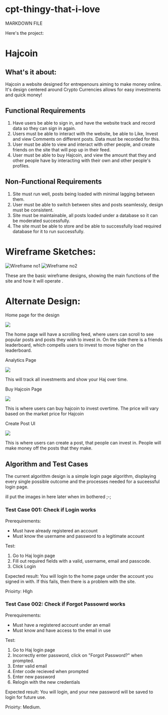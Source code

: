 # cpt-thingy-that-i-love
MARKDOWN FILE

Here's the project:
#  Hajcoin 

##  What's it about:
Hajcoin a website designed for entrepenours aiming to make money online. It's design centered around Crypto Currencies allows for easy investments and quick money! 

##  Functional Requirements
1. Have users be able to sign in, and have the website track and record data so they can sign in again. 
2. Users must be able to interact with the website, be able to Like, Invest and view Comments on different posts. Data must be recorded for this. 
3. User must be able to view and interact with other people, and create friends on the site that will pop up in their feed. 
4. User must be able to buy Hajcoin, and view the amount that they and other people have by interacting with their own and other people's profiles.

##  Non-Functional Requirements
1. Site must run well, posts being loaded with minimal lagging between them. 
2. User must be able to switch between sites and posts seamlessly, design must be consistent. 
3. Site must be maintainable, all posts loaded under a database so it can be moderated successfully. 
4. The site must be able to store and be able to successfully load required database for it to run successfully. 

#  Wireframe Sketches:

![Wireframe no1](IMG_5318.jpg)
![Wireframe no2](IMG_5317.jpg)

These are the basic wireframe designs, showing the main functions of the site and how it will operate . 

#  Alternate Design:
Home page for the design

![](haj1.png)

The home page will have a scrolling feed, where users can scroll to see popular posts and posts they wish to invest in. On the side there is a friends leaderboard, which compells users to invest to move higher on the leaderboard. 

Analytics Page

![](haj2.png)

This will track all investments and show your Haj over time. 

Buy Hajcoin Page

![](haj3.png)

This is where users can buy hajcoin to invest overtime. The price will vary based on the market price for Hajcoin

Create Post UI

![](haj4.png)

This is where users can create a post, that people can invest in. People will make money off the posts that they make. 

## Algorithm and Test Cases

The current algorithm design is a simple login page algorithm, displaying every single possible outcome and the processes needed for a suceessful login page. 

ill put the images in here later when im bothered ;-;

### Test Case 001: Check if Login works

Prerequirements:
 - Must have already registered an account 
 - Must know the username and password to a legitimate account

 Test:
 1. Go to Haj login page
 2. Fill out required fields with a valid, username, email and passcode. 
 3. Click Login

 Expected result: You will login to the home page under the account you signed in with. If this fails, then there is a problem with the site. 

 Prioirty: HIgh

 ### Test Case 002: Check if Forgot Passowrd works

 Prerequirements:
 - Must have a registered account under an email
 - Must know and have access to the email in use

 Test:
 1. Go to Haj login page
 2. Incorrectly enter password, click on "Forgot Password?" when prompted. 
 3. Enter valid email
 4. Enter code recieved when prompted
 5. Enter new password
 6. Relogin with the new credentials

 Expected result: You will login, and your new password will be saved to login for future use. 

 Prioirty: Medium. 















































































































































































































































































































































































































































































































































































































































































































































































































































































































































































































































































































































































































































































































































































































































































































































































































































































































































































































































































































































































































































































































































































































































































































































































































































































































































































































































































































































































































































































































































































































































































































































































































































































































































































































































































































































































































































































































































































































































































































































































































































































































































































































































































































































































































































































































































































































































































































































































































































































































































































































































































































































































































































































































































































































































































































































































































































































































































































































































































































































































































































































































































































































































































































































































































































































































































































































































































































































































































































































































































































































































































































































































































































































































































































































































































































































































































































































































































































































































































































































































































































































































































































































































































































































































































































































































































































































































































































































































































































































































































































































































































































































































































































































































































































































































































































































































































































































































































































































































































































































































































































































































































































































































































































































































































































































































































































































































































































































































































































































































































































































































































































































































































































































































































































































































































































































































































































































































































































































































































































































































































































































































































































































































































































































































































































































































































































































































































































































































































































































































































































































































































































































































































































































































































































































































































































































































































































































































































































































































































































































































































































































































































































































































































































































































































































































































































































































































































































































































































































































































































































































































































































































































































































































































































































































































































































































































































































































































































































































































































































































































































































































































































































































































































































































































































































































































































































































































































































































































































































































































































































































































































































































































































































































































































































































































































































































































































































































































































































































































































































































































































































































































































































































































































































































































































































































































































































































































































































































































































































































































































































































































































































































































































































































































































































































































































































































































































































































































































































































































































































































































































































































































































































































































































































































































































































































































































































































































































































































































































































































































































































































































































































































































































































































































































































































































































































































































































































































































































































































































































































































































































































































































































































































































































































































































































































































































































































































































































































































































































































































































































































































































































































































































































































































































































































































































































































































































































































































































































































































































































































































































































































































































































































































































































































































































































































































































































































































































































































































































































































































































































































































































































































































































































































































































































































































































































































































































































































































































































































































































































































































































































































































































































































































































































































































































































































































































































































































































































































































































































































































































































































































































































































































































































































































































































































































































































































































































































































































































































































































































































































































































































































































































































































































































































































































































































































































































































































































































































































































































































































































































































































































































































































































































































































































































































































































































































































































































































































































































































































































































































































































































































































































































































































































































































































































































































































































































































































































































































































































































































































































































































































































































































































































































































































































































































































































































































































































































































































































































































































































































































































































































































































































































































































































































































































































































































































































































































































































































































































































































































































































































































































































































































































































































































































































































































































































































































































































































































































































































































































































































































































































































































































































































































































































































































































































































































































































































































































































































































































































































































































































































































































































































































































































































































































































































































































































































































































































































































































































































































































































































































































































































































































































































































































































































































































































































































































































































































































































































































































































































































































































































































































































































































































































































































































































































































































































































































































































































































































































































































































































































































































































































































































































































































































































































































































































































































































































































































































































































































































































































































































































































































































































































































































































































































































































































































































































































































































































































































































































































































































































































































































































































































































































































































































































































































































































































































































































































































































































































































































































































































































































































































































































































































































































































































































































































































































































































































































































































































































































































































































































































































































































































































































































































































































































































































































































































































































































































































































































































































































































































































































































































































































































































































































































































































































































































































































































































































































































































































































































































































































































































































































































































































































































































































































































































































































































































































































































































































































































































































































































































































































































































































































































































































































































































































































































































































































































































































































































































































































































































































































































































































































































































































































































































































































































































































































































































































































































































































































































































































































































































































































































































































































































































































































































































































































































































































































































































































































































































































































































































































































































































































































































































































































































































































































































































































































































































































































































































































































































































































































































































































































































































































































































































































































































































































































































































































































































































































































































































































































































































































































































































































































































































































































































































































































































































































































































































































































































































































































































































































































































































































































































































































































































































































































































































































































































































































































































































































































































































































































































































































































































































































































































































































































































































































































































































































































































































































































































































































































































































































































































































































































































































































































































































































































































































































































































































































































































































































































































































































































































































































































































































































































































































































































































































































































































































































































































































































































































































































































































































































































































































































































































































































































































































































































































































































































































































































































































































































































































































































































































































































































































































































































































































































































































































































































































































































































































































































































































































































































































































































































































































































































































































































































































































































































































































































































































































































































































































































































































































































































































































































































































































































































































































































































































































































































































































































































































































































































































































































































































































































































































































































































































































































































































































































































































































































































































































































































































































































































































































































































































































































































































































































































































































































































































































































































































































































































































































































































































































































































































































































































































































































































































































































































































































































































































































































































































































































































































































































































































































































































































































































































































































































































































































































































































































































































































































































































































































































































































































































































































































































































































































































































































































































































































































































































































































































































































































































































































































































































































































































































































































































































































































































































































































































































































































































































































































































































































































































































































































































































































































































































































































































































































































































































































































































































































































































































































































































































































































































































































































































































































































































































































































































































































































































































































































































































































































































































































































































































































































































































































































































































































































































































































































































































































































































































































































































































































































































































































































































































































































































































































































































































































































































































































































































































































































































































































































































































































































































































































































































































































































































































































































































































































































































































































































































































































































































































































































































































































































































































































































































































































































































































































































































































































































































































































































































































































































































































































































































































































































































































































































































































































































































































































































































































































































































































































































































































































































































































































































































































































































































































































































































































































































































































































































































































































































































































































































































































































































































































































































































































































































































































































































































































































































































































































































































































































































































































































































































































































































































































































































































































































































































































































































































































































































































































































































































































































































































































































































































































































































































































































































































































































































































































































































































































































































































































































































































































































































































































































































































































































































































































































































































































































































































































































































































































































































































































































































































































































































































































































































































































































































































































































































































































































































































































































































































































































































































































































































































































































































































































































































































































































































































































































































































































































































































































































































































































































































































































































































































































































































































































































































































































































































































































































































































































































































































































































































































































































































































































































































































































































































































































































































































































































































































































































































































































































































































































































































































































































































































































































































































































































































































































































































































































































































































































































































































































































































































































































































































































































































































































































































































































































































































































































































































































































































































































































































































































































































































































































































































































































































































































































































































































































































































































































































































































































































































































































































































































































































































































































































































































































































































































































































































































































































































































































































































































































































































































































































































































































































































































































































































































































































































































































































































































































































































































































































































































































































































































































































































































































































































































































































































































































































































































































































































































































































































































































































































































































































































































































































































































































































































































































































































































































































































































































































































































































































































































































































































































































































































































































































































































































































































































































































































































































































































































































































































































































































































































































































































































































































































































































































































































































































































































































































































































































































































































































































































































































































































































































































































































































































































